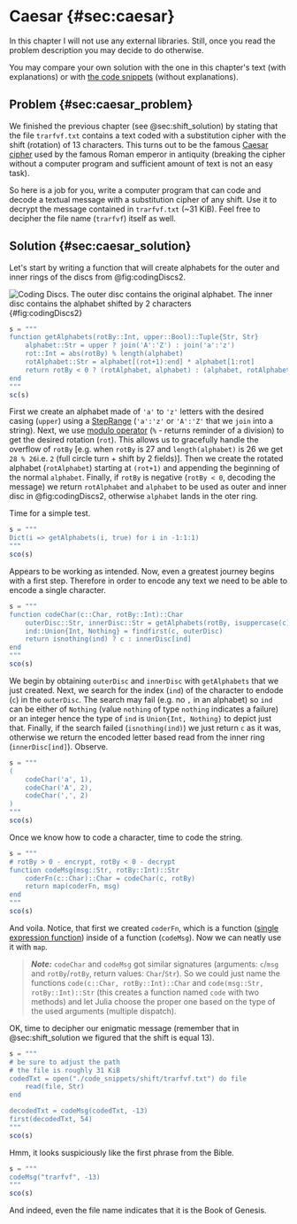 # Caesar {#sec:caesar}

In this chapter I will not use any external libraries. Still, once you read the
problem description you may decide to do otherwise.

You may compare your own solution with the one in this chapter's text (with
explanations) or with [the code
snippets](https://github.com/b-lukaszuk/BS_wJ_eng/tree/main/code_snippets/caesar)
(without explanations).

## Problem {#sec:caesar_problem}

We finished the previous chapter (see @sec:shift_solution) by stating that the
file `trarfvf.txt` contains a text coded with a substitution cipher
with the shift (rotation) of 13 characters. This turns out to be the famous
[Caesar cipher](https://en.wikipedia.org/wiki/Caesar_cipher) used by the famous
Roman emperor in antiquity (breaking the cipher without a computer program and
sufficient amount of text is not an easy task).

So here is a job for you, write a computer program that can code and decode a
textual message with a substitution cipher of any shift. Use it to decrypt the
message contained in `trarfvf.txt` (~31 KiB). Feel free to decipher the file
name (`trarfvf`) itself as well.

## Solution {#sec:caesar_solution}

Let's start by writing a function that will create alphabets for the outer and
inner rings of the discs from @fig:codingDiscs2.

![Coding Discs. The outer disc contains the original alphabet. The inner disc
contains the alphabet shifted by 2
characters](./images/codingDiscs.png){#fig:codingDiscs2}

```jl
s = """
function getAlphabets(rotBy::Int, upper::Bool)::Tuple{Str, Str}
	alphabet::Str = upper ? join('A':'Z') : join('a':'z')
	rot::Int = abs(rotBy) % length(alphabet)
	rotAlphabet::Str = alphabet[(rot+1):end] * alphabet[1:rot]
	return rotBy < 0 ? (rotAlphabet, alphabet) : (alphabet, rotAlphabet)
end
"""
sc(s)
```

First we create an alphabet made of `'a'` to `'z'` letters with the desired
casing (`upper`) using a
[StepRange](https://docs.julialang.org/en/v1/base/collections/#Base.StepRange)
(`'a':'z'` or `'A':'Z'` that we `join` into a string). Next, we use [modulo
operator](https://docs.julialang.org/en/v1/base/math/#Base.rem) (`%` - returns
reminder of a division) to get the desired rotation (`rot`). This allows us to
gracefully handle the overflow of `rotBy` [e.g. when `rotBy` is 27 and
`length(alphabet)` is 26 we get `28 % 26`i.e. `2` (full circle turn + shift by 2
fields)]. Then we create the rotated alphabet (`rotAlphabet`) starting at
`(rot+1)` and appending the beginning of the normal `alphabet`. Finally, if
`rotBy` is negative (`rotBy < 0`, decoding the message) we return `rotAlphabet`
and `alphabet` to be used as outer and inner disc in @fig:codingDiscs2,
otherwise `alphabet` lands in the oter ring.

Time for a simple test.

```jl
s = """
Dict(i => getAlphabets(i, true) for i in -1:1:1)
"""
sco(s)
```

Appears to be working as intended. Now, even a greatest journey begins with a
first step.  Therefore in order to encode any text we need to be able to encode
a single character.


```jl
s = """
function codeChar(c::Char, rotBy::Int)::Char
	outerDisc::Str, innerDisc::Str = getAlphabets(rotBy, isuppercase(c))
	ind::Union{Int, Nothing} = findfirst(c, outerDisc)
	return isnothing(ind) ? c : innerDisc[ind]
end
"""
sco(s)
```

We begin by obtaining `outerDisc` and `innerDisc` with `getAlphabets` that we
just created. Next, we search for the index (`ind`) of the character to endode
(`c`) in the `outerDisc`. The search may fail (e.g. no `,` in an alphabet) so
`ind` can be either of `Nothing` (value `nothing` of type `nothing` indicates a
failure) or an integer hence the type of `ind` is `Union{Int, Nothing}` to
depict just that. Finally, if the search failed (`isnothing(ind)`) we just
return `c` as it was, otherwise we return the encoded letter based read from the
inner ring (`innerDisc[ind]`). Observe.

```jl
s = """
(
	codeChar('a', 1),
	codeChar('A', 2),
	codeChar(',', 2)
)
"""
sco(s)
```

Once we know how to code a character, time to code the string.


```jl
s = """
# rotBy > 0 - encrypt, rotBy < 0 - decrypt
function codeMsg(msg::Str, rotBy::Int)::Str
	coderFn(c::Char)::Char = codeChar(c, rotBy)
	return map(coderFn, msg)
end
"""
sco(s)
```

And voila. Notice, that first we created `coderFn`, which is a function ([single
expression
function](https://en.wikibooks.org/wiki/Introducing_Julia/Functions#Single_expression_functions))
inside of a function (`codeMsg`). Now we can neatly use it with `map`.

> **_Note:_** `codeChar` and `codeMsg` got similar signatures (arguments:
> `c`/`msg` and `rotBy`/`rotBy`, return values: `Char`/`Str`). So we could just
> name the functions `code(c::Char, rotBy::Int)::Char` and `code(msg::Str,
> rotBy::Int)::Str` (this creates a function named `code` with two methods) and
> let Julia choose the proper one based on the type of the used arguments
> (multiple dispatch).

OK, time to decipher our enigmatic message (remember that in @sec:shift_solution
we figured that the shift is equal 13).

```jl
s = """
# be sure to adjust the path
# the file is roughly 31 KiB
codedTxt = open("./code_snippets/shift/trarfvf.txt") do file
	read(file, Str)
end

decodedTxt = codeMsg(codedTxt, -13)
first(decodedTxt, 54)
"""
sco(s)
```

Hmm, it looks suspiciously like the first phrase from the Bible.

```jl
s = """
codeMsg("trarfvf", -13)
"""
sco(s)
```

And indeed, even the file name indicates that it is the Book of Genesis.
